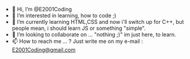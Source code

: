 - 👋 Hi, I’m @E2001Coding
- 👀 I’m interested in learning, how to code ;)
- 🌱 I’m currently learning HTML,CSS and now i'll switch up for C++, but people mean, i should learn JS or something "simple".
- 💞️ I’m looking to collaborate on ... "nothing ;)" im just here, to learn. 
- 📫 How to reach me ... ? Just write me on my e-mail : E2001Coding@gmail.com  
